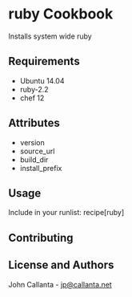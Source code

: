 ruby Cookbook
=============
Installs system wide ruby

Requirements
------------
- Ubuntu 14.04
- ruby-2.2
- chef 12

Attributes
----------
- version
- source_url
- build_dir
- install_prefix

Usage
-----
Include in your runlist: recipe[ruby]

Contributing
------------

License and Authors
-------------------
John Callanta - jp@callanta.net
